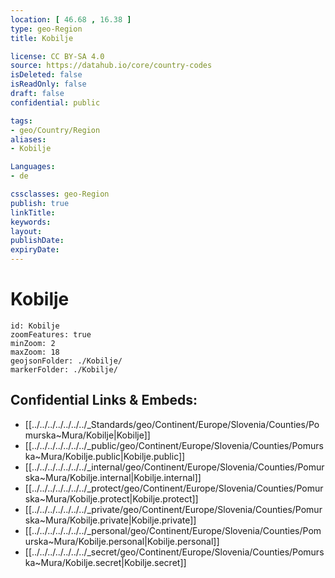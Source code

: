 ```yaml
---
location: [ 46.68 , 16.38 ] 
type: geo-Region
title: Kobilje

license: CC BY-SA 4.0
source: https://datahub.io/core/country-codes
isDeleted: false
isReadOnly: false
draft: false
confidential: public

tags:
- geo/Country/Region
aliases:
- Kobilje

Languages:
- de

cssclasses: geo-Region
publish: true
linkTitle: 
keywords: 
layout: 
publishDate: 
expiryDate: 
---
```


# Kobilje

```leaflet
id: Kobilje
zoomFeatures: true 
minZoom: 2 
maxZoom: 18
geojsonFolder: ./Kobilje/
markerFolder: ./Kobilje/
```


## Confidential Links & Embeds: 
- [[../../../../../../../_Standards/geo/Continent/Europe/Slovenia/Counties/Pomurska~Mura/Kobilje|Kobilje]] 
- [[../../../../../../../_public/geo/Continent/Europe/Slovenia/Counties/Pomurska~Mura/Kobilje.public|Kobilje.public]] 
- [[../../../../../../../_internal/geo/Continent/Europe/Slovenia/Counties/Pomurska~Mura/Kobilje.internal|Kobilje.internal]] 
- [[../../../../../../../_protect/geo/Continent/Europe/Slovenia/Counties/Pomurska~Mura/Kobilje.protect|Kobilje.protect]] 
- [[../../../../../../../_private/geo/Continent/Europe/Slovenia/Counties/Pomurska~Mura/Kobilje.private|Kobilje.private]] 
- [[../../../../../../../_personal/geo/Continent/Europe/Slovenia/Counties/Pomurska~Mura/Kobilje.personal|Kobilje.personal]] 
- [[../../../../../../../_secret/geo/Continent/Europe/Slovenia/Counties/Pomurska~Mura/Kobilje.secret|Kobilje.secret]] 

